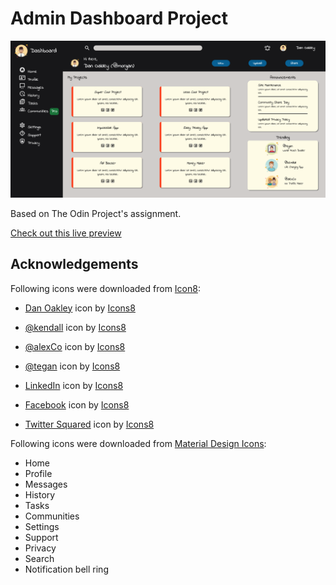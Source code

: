 # Admin Dashboard Project

![Admin Dashboard](./images/admin-dashboard.png)

Based on The Odin Project's assignment.

[Check out this live preview](https://nskills-lab.github.io/admin-dashboard/)



## Acknowledgements

Following icons were downloaded from [Icon8](https://icons8.com/):

- <a target="_blank" href="https://icons8.com/icon/110479/administrator-male">Dan Oakley</a> icon by <a target="_blank" href="https://icons8.com">Icons8</a>

- <a target="_blank" href="https://icons8.com/icon/108652/user">@kendall</a> icon by <a target="_blank" href="https://icons8.com">Icons8</a>

- <a target="_blank" href="https://icons8.com/icon/u4ZgwMAMKsBx/user-group">@alexCo</a> icon by <a target="_blank" href="https://icons8.com">Icons8</a>

- <a target="_blank" href="https://icons8.com/icon/5_gX3owaDECf/name">@tegan</a> icon by <a target="_blank" href="https://icons8.com">Icons8</a>

- <a target="_blank" href="https://icons8.com/icon/85044/linkedin">LinkedIn</a> icon by <a target="_blank" href="https://icons8.com">Icons8</a>

- <a target="_blank" href="https://icons8.com/icon/85024/facebook">Facebook</a> icon by <a target="_blank" href="https://icons8.com">Icons8</a>
- <a target="_blank" href="https://icons8.com/icon/85082/twitter-squared">Twitter Squared</a> icon by <a target="_blank" href="https://icons8.com">Icons8</a>

Following icons were downloaded from [Material Design Icons](https://materialdesignicons.com/):

- Home
- Profile
- Messages
- History
- Tasks
- Communities
- Settings
- Support
- Privacy
- Search
- Notification bell ring
